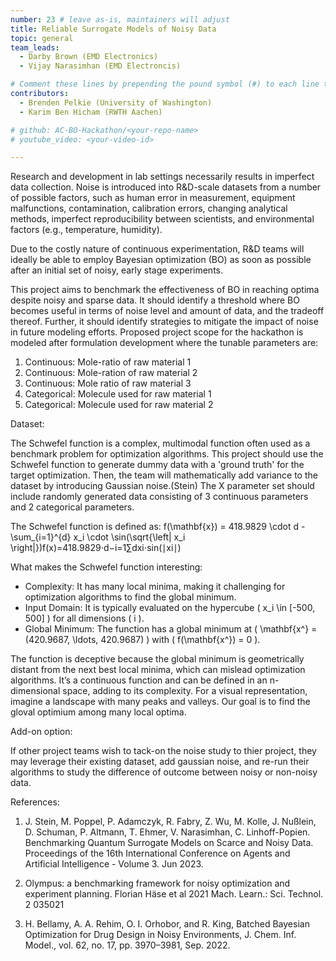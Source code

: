 ```yaml
---
number: 23 # leave as-is, maintainers will adjust
title: Reliable Surrogate Models of Noisy Data
topic: general
team_leads:
  - Darby Brown (EMD Electronics)
  - Vijay Narasimhan (EMD Electroncis)

# Comment these lines by prepending the pound symbol (#) to each line to hide these elements
contributors:
  - Brenden Pelkie (University of Washington)
  - Karim Ben Hicham (RWTH Aachen)

# github: AC-BO-Hackathon/<your-repo-name>
# youtube_video: <your-video-id>

---
```


Research and development in lab settings necessarily results in imperfect data collection. Noise is introduced into R&D-scale datasets from a number of possible factors, such as human error in measurement, equipment malfunctions, contamination, calibration errors, changing analytical methods, imperfect reproducibility between scientists, and environmental factors (e.g., temperature, humidity).

Due to the costly nature of continuous experimentation, R&D teams will ideally be able to employ Bayesian optimization (BO) as soon as possible after an initial set of noisy, early stage experiments.

This project aims to benchmark the effectiveness of BO in reaching optima despite noisy and sparse data. It should identify a threshold where BO becomes useful in terms of noise level and amount of data, and the tradeoff thereof.  Further, it should identify strategies to mitigate the impact of noise in future modeling efforts. Proposed project scope for the hackathon is modeled after formulation development where the tunable parameters are:

1. Continuous: Mole-ratio of raw material 1
2. Continuous: Mole-ration of raw material 2
3. Continuous: Mole ratio of raw material 3
4. Categorical: Molecule used for raw material 1
4. Categorical: Molecule used for raw material 2

Dataset: 

The Schwefel function is a complex, multimodal function often used as a benchmark problem for optimization algorithms. This project should use the Schwefel function to generate dummy data with a 'ground truth' for the target optimization. Then, the team will mathematically add variance to the dataset by introducing Gaussian noise.(Stein)  The X parameter set should include randomly generated data consisting of 3 continuous parameters and 2 categorical parameters. 

The Schwefel function is defined as:
f(\mathbf{x}) = 418.9829 \cdot d - \sum_{i=1}^{d} x_i \cdot \sin(\sqrt{\left| x_i \right|})f(x)=418.9829⋅d−i=1∑dxi⋅sin(∣xi∣)

What makes the Schwefel function interesting:
- Complexity: It has many local minima, making it challenging for optimization algorithms to find the global minimum.
- Input Domain: It is typically evaluated on the hypercube ( x_i \in [-500, 500] ) for all dimensions ( i ).
- Global Minimum: The function has a global minimum at ( \mathbf{x^} = (420.9687, \ldots, 420.9687) ) with ( f(\mathbf{x^}) = 0 ).

The function is deceptive because the global minimum is geometrically distant from the next best local minima, which can mislead optimization algorithms. It’s a continuous function and can be defined in an n-dimensional space, adding to its complexity. For a visual representation, imagine a landscape with many peaks and valleys. Our goal is to find the gloval optimium among many local optima.

Add-on option: 

If other project teams wish to tack-on the noise study to thier project, they may leverage their existing dataset, add gaussian noise, and re-run their algorithms to study the difference of outcome between noisy or non-noisy data. 

References:

1. J. Stein, M. Poppel, P. Adamczyk, R. Fabry, Z. Wu, M. Kolle, J. Nußlein, D. Schuman, P. Altmann, T. Ehmer, V. Narasimhan, C. Linhoff-Popien. Benchmarking Quantum Surrogate Models on Scarce and Noisy Data. Proceedings of the 16th International Conference on Agents and Artificial Intelligence - Volume 3. Jun 2023.

2. Olympus: a benchmarking framework for noisy optimization and experiment planning. Florian Häse et al 2021 Mach. Learn.: Sci. Technol. 2 035021

2. H. Bellamy, A. A. Rehim, O. I. Orhobor, and R. King, Batched Bayesian Optimization for Drug Design in Noisy Environments, J. Chem. Inf. Model., vol. 62, no. 17, pp. 3970–3981, Sep. 2022.
